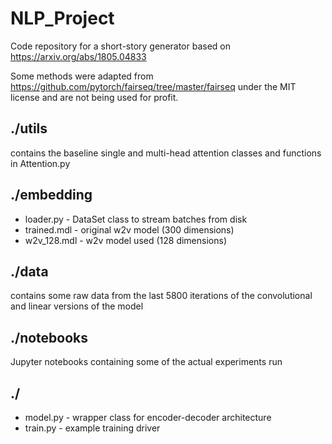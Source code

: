 # NLP_Project
Code repository for a short-story generator based on https://arxiv.org/abs/1805.04833

Some methods were adapted from https://github.com/pytorch/fairseq/tree/master/fairseq
under the MIT license and are not being used for profit.

## ./utils
contains the baseline single and multi-head attention classes and functions
in Attention.py

## ./embedding
* loader.py - DataSet class to stream batches from disk
* trained.mdl - original w2v model (300 dimensions)
* w2v_128.mdl - w2v model used (128 dimensions)

## ./data
contains some raw data from the last 5800 iterations
of the convolutional and linear versions of the model

## ./notebooks
Jupyter notebooks containing some of the actual experiments run

## ./
* model.py - wrapper class for encoder-decoder architecture
* train.py - example training driver
